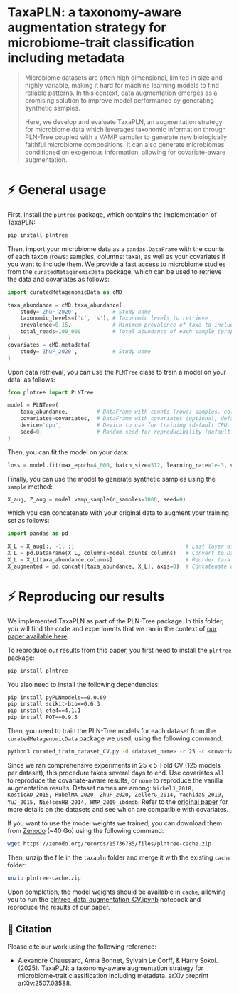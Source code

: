 # TaxaPLN: a taxonomy-aware augmentation strategy for microbiome-trait classification including metadata

> Microbiome datasets are often high dimensional, limited in size and highly variable, making it hard for machine learning models to find reliable patterns.
> In this context, data augmentation emerges as a promising solution to improve model performance by generating synthetic samples.
>
> Here, we develop and evaluate TaxaPLN, an augmentation strategy for microbiome data which leverages taxonomic information through PLN-Tree coupled with a VAMP sampler to generate new biologically faithful microbiome compositions. 
> It can also generate microbiomes conditioned on exogenous information, allowing for covariate-aware augmentation.

# ⚡️ General usage

First, install the `plntree` package, which contains the implementation of TaxaPLN:
```bash
pip install plntree
```

Then, import your microbiome data as a `pandas.DataFrame` with the counts of each taxon (rows: samples, columns: taxa), as well as your covariates if you want to include them.
We provide a fast access to microbiome studies from the `curatedMetagenomicData` package, which can be used to retrieve the data and covariates as follows:
```python
import curatedMetagenomicData as cMD

taxa_abundance = cMD.taxa_abundance(
    study='ZhuF_2020',           # Study name
    taxonomic_levels=('c', 's'), # Taxonomic levels to retrieve
    prevalence=0.15,             # Minimum prevalence of taxa to include
    total_reads=100_000          # Total abundance of each sample (proportions to counts)
)
covariates = cMD.metadata(
    study='ZhuF_2020',           # Study name
)
```

Upon data retrieval, you can use the `PLNTree` class to train a model on your data, as follows:
```python
from plntree import PLNTree

model = PLNTree(
    taxa_abundance,         # DataFrame with counts (rows: samples, columns: taxa)
    covariates=covariates,  # DataFrame with covariates (optional, default None)
    device='cpu',           # Device to use for training (default CPU, or 'cuda' for GPU)
    seed=0,                 # Random seed for reproducibility (default None)
)
```

Then, you can fit the model on your data:
```python
loss = model.fit(max_epoch=4_000, batch_size=512, learning_rate=1e-3, verbose=50)
```

Finally, you can use the model to generate synthetic samples using the `sample` method:
```python
X_aug, Z_aug = model.vamp_sample(n_samples=1000, seed=0)
```
which you can concatenate with your original data to augment your training set as follows:
```python
import pandas as pd

X_L = X_aug[:, -1, :]                                   # Last layer of the hierarchy contains the same entries as the original data
X_L = pd.DataFrame(X_L, columns=model.counts.columns)   # Convert to DataFrame, keeping columns in order of model counts
X_L = X_L[taxa_abundance.columns]                       # Reorder taxa according to the original count data
X_augmented = pd.concat([taxa_abundance, X_L], axis=0)  # Concatenate original and augmented data
```

# ⚡️ Reproducing our results

We implemented TaxaPLN as part of the PLN-Tree package. 
In this folder, you will find the code and experiments that we ran in the context of [our paper available here](https://arxiv.org/abs/2507.03588).

To reproduce our results from this paper, you first need to install the `plntree` package:
```bash
pip install plntree
```
You also need to install the following dependencies:
```bash
pip install pyPLNmodels==0.0.69
pip install scikit-bio==0.6.3
pip install ete4==4.1.1
pip install POT==0.9.5
```

Then, you need to train the PLN-Tree models for each dataset from the `curatedMetagenomicData` package we used, using the following command:
```bash
python3 curated_train_dataset_CV.py -d <dataset_name> -r 25 -c <covariates "none" or "all"> -e <max_epoch>
```
Since we ran comprehensive experiments in 25 x 5-Fold CV (125 models per dataset), this procedure takes several days to end.
Use covariates `all` to reproduce the covariate-aware results, or `none` to reproduce the vanilla augmentation results.
Dataset names are among: 
`WirbelJ_2018, KosticAD_2015, RubelMA_2020, ZhuF_2020, ZellerG_2014, YachidaS_2019, YuJ_2015, NielsenHB_2014, HMP_2019_ibdmdb`.
Refer to the [original paper](https://arxiv.org/abs/2507.03588) for more details on the datasets and see which are compatible with covariates.

If you want to use the model weights we trained, you can download them from [Zenodo](https://zenodo.org/records/15736785) (~40 Go) using the following command:
```bash
wget https://zenodo.org/records/15736785/files/plntree-cache.zip
```
Then, unzip the file in the `taxapln` folder and merge it with the existing `cache` folder:
```bash
unzip plntree-cache.zip
```

Upon completion, the model weights should be available in `cache`, allowing you to run the [plntree_data_augmentation-CV.ipynb](https://github.com/AlexandreChaussard/PLNTree-package/blob/master/taxapln/plntree_data_augmentation-CV.ipynb) notebook and reproduce the results of our paper.

## 📜 Citation

Please cite our work using the following reference:

- Alexandre Chaussard, Anna Bonnet, Sylvain Le Corff, & Harry Sokol. (2025). TaxaPLN: a taxonomy-aware augmentation strategy for microbiome-trait classification including metadata. arXiv preprint arXiv:2507.03588.